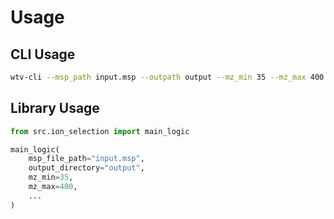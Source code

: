 # Usage

## CLI Usage
```bash
wtv-cli --msp_path input.msp --outpath output --mz_min 35 --mz_max 400 ...
```

## Library Usage
```python
from src.ion_selection import main_logic

main_logic(
    msp_file_path="input.msp",
    output_directory="output",
    mz_min=35,
    mz_max=400,
    ...
)
```
